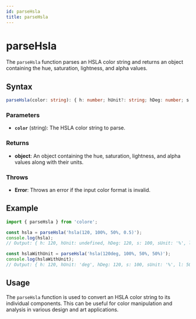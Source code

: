 ```yaml
---
id: parseHsla
title: parseHsla
---
```


# parseHsla

The `parseHsla` function parses an HSLA color string and returns an object containing the hue, saturation, lightness, and alpha values.

## Syntax

```typescript
parseHsla(color: string): { h: number; hUnit?: string; hDeg: number; s: number; sUnit?: string; l: number; lUnit?: string; a: number | undefined; aUnit?: string; aNum: number; }
```

### Parameters

- **`color`** (string): The HSLA color string to parse.

### Returns

- **object**: An object containing the hue, saturation, lightness, and alpha values along with their units.

### Throws

- **Error**: Throws an error if the input color format is invalid.

## Example

```typescript
import { parseHsla } from 'colore';

const hsla = parseHsla('hsla(120, 100%, 50%, 0.5)');
console.log(hsla);
// Output: { h: 120, hUnit: undefined, hDeg: 120, s: 100, sUnit: '%', l: 50, lUnit: '%', a: 0.5, aUnit: undefined, aNum: 0.5 }

const hslaWithUnit = parseHsla('hsla(120deg, 100%, 50%, 50%)');
console.log(hslaWithUnit);
// Output: { h: 120, hUnit: 'deg', hDeg: 120, s: 100, sUnit: '%', l: 50, lUnit: '%', a: 0.5, aUnit: '%', aNum: 0.5 }
```

## Usage

The `parseHsla` function is used to convert an HSLA color string to its individual components. This can be useful for color manipulation and analysis in various design and art applications.

